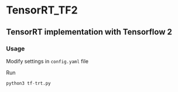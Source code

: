 # TensorRT_TF2
## TensorRT implementation with Tensorflow 2


### Usage
Modify settings in ```config.yaml``` file

Run
```python
python3 tf-trt.py
```
